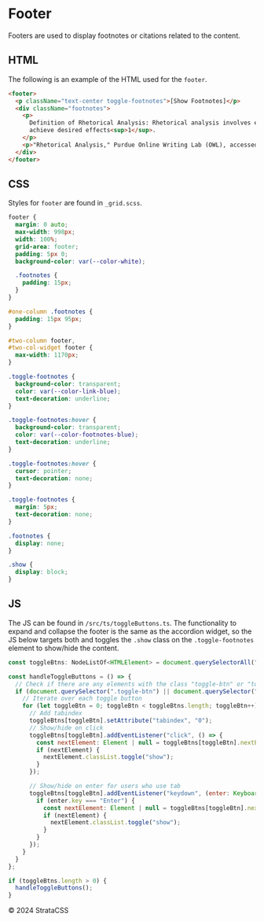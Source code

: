 # Footer

Footers are used to display footnotes or citations related to the content.

## HTML

The following is an example of the HTML used for the `footer`.

```html
<footer>
  <p className="text-center toggle-footnotes">[Show Footnotes]</p>
  <div className="footnotes">
    <p>
      Definition of Rhetorical Analysis: Rhetorical analysis involves examining how authors or speakers use words to influence an audience. It focuses on understanding the strategies employed to convey messages and
      achieve desired effects<sup>1</sup>.
    </p>
    <p>"Rhetorical Analysis," Purdue Online Writing Lab (OWL), accessed June 24, 2024, https://owl.purdue.edu/owl/general_writing/the_writing_process/rhetorical_analysis/index.html.</p>
  </div>
</footer>
```

## CSS

Styles for `footer` are found in `_grid.scss`.

```css
footer {
  margin: 0 auto;
  max-width: 998px;
  width: 100%;
  grid-area: footer;
  padding: 5px 0;
  background-color: var(--color-white);

  .footnotes {
    padding: 15px;
  }
}

#one-column .footnotes {
  padding: 15px 95px;
}

#two-column footer,
#two-col-widget footer {
  max-width: 1170px;
}

.toggle-footnotes {
  background-color: transparent;
  color: var(--color-link-blue);
  text-decoration: underline;
}

.toggle-footnotes:hover {
  background-color: transparent;
  color: var(--color-footnotes-blue);
  text-decoration: underline;
}

.toggle-footnotes:hover {
  cursor: pointer;
  text-decoration: none;
}

.toggle-footnotes {
  margin: 5px;
  text-decoration: none;
}

.footnotes {
  display: none;
}

.show {
  display: block;
}
```

## JS

The JS can be found in `/src/ts/toggleButtons.ts`. The functionality to expand and collapse the footer is the same as the accordion widget, so the JS below targets both and toggles the `.show` class on the `.toggle-footnotes` element to show/hide the content.

```js
const toggleBtns: NodeListOf<HTMLElement> = document.querySelectorAll(".toggle-btn, .toggle-footnotes");

const handleToggleButtons = () => {
  // Check if there are any elements with the class "toggle-btn" or "toggle-footnotes"
  if (document.querySelector(".toggle-btn") || document.querySelector(".toggle-footnotes")) {
    // Iterate over each toggle button
    for (let toggleBtn = 0; toggleBtn < toggleBtns.length; toggleBtn++) {
      // Add tabindex
      toggleBtns[toggleBtn].setAttribute("tabindex", "0");
      // Show/hide on click
      toggleBtns[toggleBtn].addEventListener("click", () => {
        const nextElement: Element | null = toggleBtns[toggleBtn].nextElementSibling;
        if (nextElement) {
          nextElement.classList.toggle("show");
        }
      });

      // Show/hide on enter for users who use tab
      toggleBtns[toggleBtn].addEventListener("keydown", (enter: KeyboardEvent) => {
        if (enter.key === "Enter") {
          const nextElement: Element | null = toggleBtns[toggleBtn].nextElementSibling;
          if (nextElement) {
            nextElement.classList.toggle("show");
          }
        }
      });
    }
  }
};

if (toggleBtns.length > 0) {
  handleToggleButtons();
}
```

  <div class="footer">
    <p>&copy; 2024 StrataCSS</p>
  </div>
